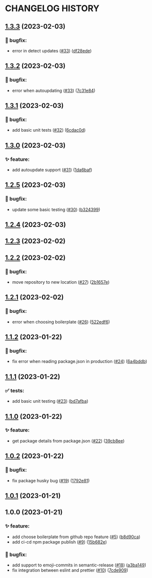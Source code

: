 # CHANGELOG HISTORY

## [1.3.3](https://github.com/ts-boilerplate-land/boilermanager/compare/v1.3.2...v1.3.3) (2023-02-03)


### 🐛 bugfix:

* error in detect updates ([#33](https://github.com/ts-boilerplate-land/boilermanager/issues/33)) ([df28ede](https://github.com/ts-boilerplate-land/boilermanager/commit/df28ede018fc0a4832ca46730042f41c3582e930))

## [1.3.2](https://github.com/ts-boilerplate-land/boilermanager/compare/v1.3.1...v1.3.2) (2023-02-03)


### 🐛 bugfix:

* error when autoupdating ([#33](https://github.com/ts-boilerplate-land/boilermanager/issues/33)) ([7c31e84](https://github.com/ts-boilerplate-land/boilermanager/commit/7c31e84c49d8dcb3dbf1ea532f875077f901da0a))

## [1.3.1](https://github.com/ts-boilerplate-land/boilermanager/compare/v1.3.0...v1.3.1) (2023-02-03)


### 🐛 bugfix:

* add basic unit tests ([#32](https://github.com/ts-boilerplate-land/boilermanager/issues/32)) ([6cdac0d](https://github.com/ts-boilerplate-land/boilermanager/commit/6cdac0d2d89da9414072989e67853ec67e22fc1c))

## [1.3.0](https://github.com/ts-boilerplate-land/boilermanager/compare/v1.2.5...v1.3.0) (2023-02-03)


### ✨ feature:

* add autoupdate support ([#31](https://github.com/ts-boilerplate-land/boilermanager/issues/31)) ([1da6baf](https://github.com/ts-boilerplate-land/boilermanager/commit/1da6bafbae4f020984713c93cd8e90601867798b))

## [1.2.5](https://github.com/ts-boilerplate-land/boilermanager/compare/v1.2.4...v1.2.5) (2023-02-03)


### 🐛 bugfix:

* update some basic testing ([#30](https://github.com/ts-boilerplate-land/boilermanager/issues/30)) ([b324399](https://github.com/ts-boilerplate-land/boilermanager/commit/b3243993ad2febad499c02e4d471da0062c1cb56))

## [1.2.4](https://github.com/ts-boilerplate-land/boilermanager/compare/v1.2.3...v1.2.4) (2023-02-03)

## [1.2.3](https://github.com/ts-boilerplate-land/boilermanager/compare/v1.2.2...v1.2.3) (2023-02-02)

## [1.2.2](https://github.com/ts-boilerplate-land/boilermanager/compare/v1.2.1...v1.2.2) (2023-02-02)


### 🐛 bugfix:

* move repository to new location ([#27](https://github.com/ts-boilerplate-land/boilermanager/issues/27)) ([2b1657e](https://github.com/ts-boilerplate-land/boilermanager/commit/2b1657e32c4919fbb5f9edda25e0f01eb9b34dcf))

## [1.2.1](https://github.com/ts-boilerplate-land/boilermanager/compare/v1.2.0...v1.2.1) (2023-02-02)


### 🐛 bugfix:

* error when choosing boilerplate ([#26](https://github.com/ts-boilerplate-land/boilermanager/issues/26)) ([522edf6](https://github.com/ts-boilerplate-land/boilermanager/commit/522edf67b682e11f7ecfcbbb35d7616c77b4802c))

## [1.1.2](https://github.com/ts-boilerplate-land/boilermanager/compare/v1.1.1...v1.1.2) (2023-01-22)


### 🐛 bugfix:

* fix error when reading package.json in production ([#24](https://github.com/ts-boilerplate-land/boilermanager/issues/24)) ([6a4bddb](https://github.com/ts-boilerplate-land/boilermanager/commit/6a4bddb7d66804c0e5a0f39f826b5275df1a2703))

## [1.1.1](https://github.com/ts-boilerplate-land/boilermanager/compare/v1.1.0...v1.1.1) (2023-01-22)


### ✅ tests:

* add basic unit testing ([#23](https://github.com/ts-boilerplate-land/boilermanager/issues/23)) ([bd7afba](https://github.com/ts-boilerplate-land/boilermanager/commit/bd7afba63025748e0a8437270722aebf0d18207c))

## [1.1.0](https://github.com/ts-boilerplate-land/boilermanager/compare/v1.0.2...v1.1.0) (2023-01-22)


### ✨ feature:

* get package details from package.json ([#22](https://github.com/ts-boilerplate-land/boilermanager/issues/22)) ([39cb8ee](https://github.com/ts-boilerplate-land/boilermanager/commit/39cb8ee9473de81aa5c0deb8735799b5606a096a))

## [1.0.2](https://github.com/ts-boilerplate-land/boilermanager/compare/v1.0.1...v1.0.2) (2023-01-22)

### 🐛 bugfix:

- fix package husky bug ([#19](https://github.com/ts-boilerplate-land/boilermanager/issues/19)) ([1792e81](https://github.com/ts-boilerplate-land/boilermanager/commit/1792e815dfc8304416c936bf920fe2588e86d640))

## [1.0.1](https://github.com/ts-boilerplate-land/boilermanager/compare/v1.0.0...v1.0.1) (2023-01-21)

## 1.0.0 (2023-01-21)

### ✨ feature:

- add choose boilerplate from github repo feature ([#5](https://github.com/ts-boilerplate-land/boilermanager/issues/5)) ([b8d90ca](https://github.com/ts-boilerplate-land/boilermanager/commit/b8d90cab5b727e35d35beb30e9dee023696bd5f0))
- add ci-cd npm package publish ([#9](https://github.com/ts-boilerplate-land/boilermanager/issues/9)) ([15b682e](https://github.com/ts-boilerplate-land/boilermanager/commit/15b682ed3a9c14829db23604d2fd5e8d88ed976f))

### 🐛 bugfix:

- add support to emoji-commits in semantic-release ([#18](https://github.com/ts-boilerplate-land/boilermanager/issues/18)) ([a3ba149](https://github.com/ts-boilerplate-land/boilermanager/commit/a3ba1499a652ebad0f0b3552865cc17899312396))
- fix integration between eslint and prettier ([#10](https://github.com/ts-boilerplate-land/boilermanager/issues/10)) ([7cde909](https://github.com/ts-boilerplate-land/boilermanager/commit/7cde909590749eef4fb03364440e0dcff3eaf440))
